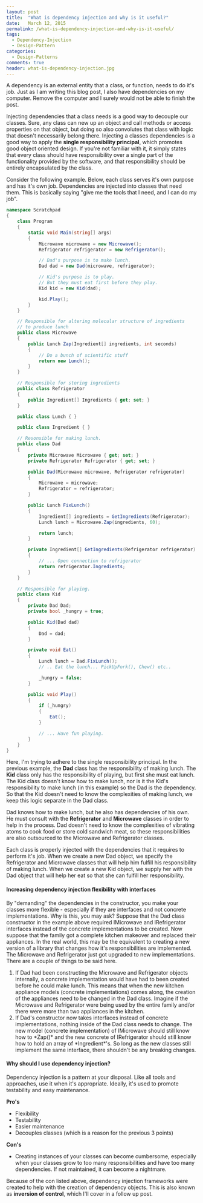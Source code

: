 ```yaml
---
layout: post
title:  "What is dependency injection and why is it useful?"
date:   March 12, 2015
permalink: /what-is-dependency-injection-and-why-is-it-useful/
tags:
  - Dependency-Injection
  - Design-Pattern
categories:
  - Design-Patterns
comments: true
header: what-is-dependency-injection.jpg
---
```


A dependency is an external entity that a class, or function, needs to do it's job. Just as I am writing this blog post, I also have dependencies on my computer. Remove the computer and I surely would not be able to finish the post.

Injecting dependencies that a class needs is a good way to decouple our classes. Sure, any class can new up an object and call methods or access properties on that object, but doing so also convolutes that class with logic that doesn't necessarily belong there. Injecting a classes dependencies is a good way to apply the **single responsibility principal**, which promotes good object oriented design. If you're not familiar with it, it simply states that every class should have responsibility over a single part of the functionality provided by the software, and that responsibility should be entirely encapsulated by the class.

Consider the following example. Below, each class serves it's own purpose and has it's own job. Dependencies are injected into classes that need them. This is basically saying "give me the tools that I need, and I can do my job".

```csharp
namespace Scratchpad
{
    class Program
    {
        static void Main(string[] args)
        {
            Microwave microwave = new Microwave();
            Refrigerator refrigerator = new Refrigerator();

            // Dad's purpose is to make lunch.
            Dad dad = new Dad(microwave, refrigerator);

            // Kid's purpose is to play.
            // But they must eat first before they play.
            Kid kid = new Kid(dad);

            kid.Play();
        }
    }

    // Responsible for altering molecular structure of ingredients
    // to produce lunch
    public class Microwave
    {
        public Lunch Zap(Ingredient[] ingredients, int seconds)
        {
            // Do a bunch of scientific stuff
            return new Lunch();
        }
    }

    // Responsible for storing ingredients
    public class Refrigerator
    {
        public Ingredient[] Ingredients { get; set; }
    }

    public class Lunch { }

    public class Ingredient { }

    // Resonsible for making lunch.
    public class Dad
    {
        private Microwave Microwave { get; set; }
        private Refrigerator Refrigerator { get; set; }

        public Dad(Microwave microwave, Refrigerator refrigerator)
        {
            Microwave = microwave;
            Refrigerator = refrigerator;
        }

        public Lunch FixLunch()
        {
            Ingredient[] ingredients = GetIngredients(Refrigerator);
            Lunch lunch = Microwave.Zap(ingredients, 60);

            return lunch;
        }

        private Ingredient[] GetIngredients(Refrigerator refrigerator)
        {
            // ... Open connection to refrigerator
            return refrigerator.Ingredients;
        }
    }

    // Responsible for playing.
    public class Kid
    {
        private Dad Dad;
        private bool _hungry = true;

        public Kid(Dad dad)
        {
            Dad = dad;
        }

        private void Eat()
        {
            Lunch lunch = Dad.FixLunch();
            // .. Eat the lunch... PickUpFork(), Chew() etc..

            _hungry = false;
        }

        public void Play()
        {
            if (_hungry)
            {
                Eat();
            }

            // ... Have fun playing.
        }
    }
}
```

Here, I'm trying to adhere to the single responsibility principal. In the previous example, the **Dad** class has the responsibility of making lunch. The **Kid** class only has the responsibility of playing, but first she must eat lunch. The Kid class doesn't know how to make lunch, nor is it the Kid's responsibility to make lunch (in this example) so the Dad is the dependency. So that the Kid doesn't need to know the complexities of making lunch, we keep this logic separate in the Dad class.

Dad knows how to make lunch, but he also has dependencies of his own. He must consult with the **Refrigerator** and **Microwave** classes in order to help in the process. Dad doesn't need to know the complexities of vibrating atoms to cook food or store cold sandwich meat, so these responsibilities are also outsourced to the Microwave and Refrigerator classes.

Each class is properly injected with the dependencies that it requires to perform it's job. When we create a new Dad object, we specify the Refrigerator and Microwave classes that will help him fulfill his responsibility of making lunch. When we create a new Kid object, we supply her with the Dad object that will help her eat so that she can fulfill her responsibility.

#### Increasing dependency injection flexibility with interfaces

By "demanding" the dependencies in the constructor, you make your classes more flexible - especially if they are interfaces and not concrete implementations. Why is this, you may ask? Suppose that the Dad class constructor in the example above required IMicrowave and IRefrigerator interfaces instead of the concrete implementations to be created. Now suppose that the family got a complete kitchen makeover and replaced their appliances. In the real world, this may be the equivalent to creating a new version of a library that changes how it's responsibilities are implemented. The Microwave and Refrigerator just got upgraded to new implementations. There are a couple of things to be said here.

<ol>
<li>If Dad had been constructing the Microwave and Refrigerator objects internally, a concrete implementation would have had to been created before he could make lunch. This means that when the new kitchen appliance models (concrete implementations) comes along, the creation of the appliances need to be changed in the Dad class. Imagine if the Microwave and Refrigerator were being used by the entire family and/or there were more than two appliances in the kitchen.</li>
<li>If Dad's constructor now takes interfaces instead of concrete implementations, nothing inside of the Dad class needs to change. The new model (concrete implementation) of IMicrowave should still know how to *Zap()* and the new concrete of IRefrigerator should still know how to hold an array of *Ingredient*'s. So long as the new classes still implement the same interface, there shouldn't be any breaking changes.</li>
</ol>


#### Why should I use dependency injection?

Dependency injection is a pattern at your disposal. Like all tools and approaches, use it when it's appropriate. Ideally, it's used to promote testability and easy maintenance.

**Pro's**

- Flexibility
- Testability
- Easier maintenance
- Decouples classes (which is a reason for the previous 3 points)

**Con's**

- Creating instances of your classes can become cumbersome, especially when your classes grow to too many responsibilities and have too many dependencies. If not maintained, it can become a nightmare.


Because of the con listed above, dependency injection frameworks were created to help with the creation of dependency objects. This is also known as **inversion of control**, which I'll cover in a follow up post.
